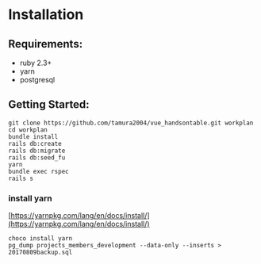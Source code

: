 # Installation

## Requirements:

- ruby 2.3+
- yarn
- postgresql

## Getting Started:

```
git clone https://github.com/tamura2004/vue_handsontable.git workplan
cd workplan
bundle install
rails db:create
rails db:migrate
rails db:seed_fu
yarn
bundle exec rspec
rails s
```

### install yarn
[https://yarnpkg.com/lang/en/docs/install/](https://yarnpkg.com/lang/en/docs/install/)

```
choco install yarn
pg_dump projects_members_development --data-only --inserts > 20170809backup.sql
```

